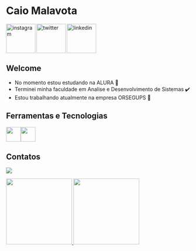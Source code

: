 <div dsplay="inline-block">
<h1 align="left">Caio Malavota</h1>
<a href="https://www.instagram.com/jeniblo_dev/">
    <img align="left" width="80px" src="https://i.ibb.co/qkGSp1D/instagram.png" alt="instagram" style="vertical-align:top;">
  </a> 
  <a href="https://twitter.com/jeniblo_dev">
    <img align="left" width="80px" src="https://i.ibb.co/ZcFHDpv/twitter.png" alt="twitter" style="vertical-align:top;">
  </a>
  <a href="https://www.linkedin.com/in/jeniffer-bittencourt">
    <img width="80px" src="https://i.ibb.co/RyZx12b/linkedin.png" alt="linkedin" style="vertical-align:top;">
  </a>
</div>

## Welcome 
- No momento estou estudando na ALURA 📖
- Terminei minha faculdade em Analise e Desenvolvimento de Sistemas ✔️
- Estou trabalhando atualmente na empresa ORSEGUPS 👷

## Ferramentas e Tecnologias

<img loading="lazy" src="https://cdn.jsdelivr.net/gh/devicons/devicon/icons/git/git-original.svg" width="40" height="40"><img loading="lazy" src="https://cdn.jsdelivr.net/gh/devicons/devicon/icons/java/java-original.svg" width="40" height="40">

## Contatos 

<a href = "mailto:caiomalavota1@hotmail.com"><img loading="lazy" src="https://img.shields.io/badge/Gmail-D14836?style=for-the-badge&logo=gmail&logoColor=white" target="_blank"></a>

<div>
<a href="https://github.com/CaioMlvt">
<img height="180em" src="https://github-readme-stats-eight-theta.vercel.app/api?username=CaioMlvt&show_icons=true&theme=algolia&include_all_commits=true&count_private=true"/>
<img height="180em" src="https://github-readme-stats-eight-theta.vercel.app/api/top-langs/?username=CaioMlvt&layout=compact&langs_count=8&theme=algolia"/>
</div>





<!--
Jogo da cobrinha no grid de contribuição 
![Snake animation](https://github.com/CaioMlvt/CaioMlvt/blob/output/github-contribution-grid-snake.svg)



-->
